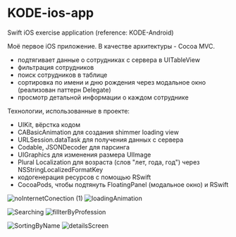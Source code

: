 # KODE-ios-app
Swift iOS exercise application (reference: KODE-Android)

Моё первое iOS приложение. В качестве архитектуры - Cocoa MVC.

- подтягивает данные о сотрудниках с сервера в UITableView
- фильтрация сотрудников
- поиск сотрудников в таблице
- сортировка по имени и дню рождения через модальное окно (реализован паттерн Delegate)
- просмотр детальной информации о каждом сотруднике

Технологии, использованные в проекте:
- UIKit, вёрстка кодом
- CABasicAnimation для создания shimmer loading view
- URLSession.dataTask для получения данных с сервера
- Codable, JSONDecoder для парсинга 
- UIGraphics для изменения размера UIImage
- Plural Localization для возраста (слов "лет, года, год") через NSStringLocalizedFormatKey
- кодогенерация ресурсов с помощью RSwift
- CocoaPods, чтобы подтянуть FloatingPanel (модальное окно) и RSwift


![noInternetConection (1)](https://user-images.githubusercontent.com/60381965/197363625-d66a62ab-63a5-49db-94c8-1d58ce0771d5.gif)
![loadingAnimation](https://user-images.githubusercontent.com/60381965/197363500-7fc17a05-18aa-4349-b488-4a0e9abea7a7.gif)

![Searching](https://user-images.githubusercontent.com/60381965/197363758-e67d29a2-32a1-42a0-a9a4-e63172f713eb.gif)
![fillterByProfession](https://user-images.githubusercontent.com/60381965/197363766-ef0d1e3a-3a5e-4474-aca5-b231658b9a4b.gif)

![SortingByName](https://user-images.githubusercontent.com/60381965/197363333-f68f5f72-e330-4705-8b6a-80897fc290b1.gif)
![detailsScreen](https://user-images.githubusercontent.com/60381965/197363431-6794f52d-a4e3-4951-a03d-37a378d96980.gif)
